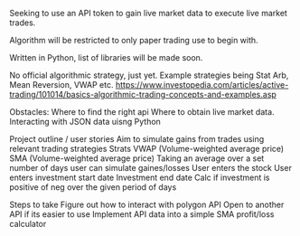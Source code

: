 Seeking to use an API token to gain live market data to execute live market trades.

Algorithm will be restricted to only paper trading use to begin with.

Written in Python, list of libraries will be made soon. 

No official algorithmic strategy, just yet. Example strategies being Stat Arb, Mean Reversion, VWAP etc. https://www.investopedia.com/articles/active-trading/101014/basics-algorithmic-trading-concepts-and-examples.asp

Obstacles: 
Where to find the right api
Where to obtain live market data.
Interacting with JSON data uisng Python

Project outline / user stories
  Aim to simulate gains from trades using relevant trading strategies
    Strats
      VWAP (Volume-weighted average price)
      SMA (Volume-weighted average price)
        Taking an average over a set number of days
          user can simulate gaines/losses
            User enters the stock 
              User enters investment start date
                  Investment end date
              Calc if investment is positive of neg over the given period of days

Steps to take
  Figure out how to interact with polygon API
    Open to another API if its easier to use
      Implement API data into a simple SMA profit/loss calculator
      
  